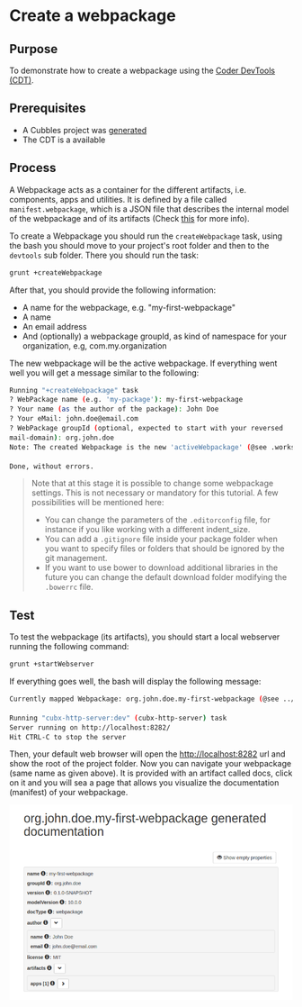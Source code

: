 # Create a webpackage

## Purpose

To demonstrate how to create a webpackage using the [Coder DevTools \(CDT\)](../coder-devtools-cdt/).

## Prerequisites

* A Cubbles project was [generated](generate-a-project.md)
* The CDT is a available

## Process

A Webpackage acts as a container for the different artifacts, i.e. components, apps and utilities. It is defined by a file called `manifest.webpackage`, which is a JSON file that describes the internal model of the webpackage and of its artifacts \(Check [this](../terms-and-concepts/webpackage.md) for more info\).

To create a Webpackage you should run the `createWebpackage` task, using the bash you should move to your project's root folder and then to the `devtools` sub folder. There you should run the task:

```bash
grunt +createWebpackage
```

After that, you should provide the following information:

* A name for the webpackage, e.g. "my-first-webpackage"
* A name
* An email address
* And \(optionally\) a webpackage groupId, as kind of namespace for your organization, e.g, com.my.organization

The new webpackage will be the active webpackage. If everything went well you will get a message similar to the following:

```bash
Running "+createWebpackage" task
? WebPackage name (e.g. 'my-package'): my-first-webpackage
? Your name (as the author of the package): John Doe
? Your eMail: john.doe@email.com
? WebPackage groupId (optional, expected to start with your reversed
mail-domain): org.john.doe
Note: The created Webpackage is the new 'activeWebpackage' (@see .workspace)

Done, without errors.
```

> Note that at this stage it is possible to change some webpackage settings. This is not necessary or mandatory for this tutorial. A few possibilities will be mentioned here:
>
> * You can change the parameters of the `.editorconfig` file, for instance if you like working with a different indent\_size.
> * You can add a `.gitignore` file inside your package folder when you want to specify files or folders that should be ignored by the git management.
> * If you want to use bower to download additional libraries in the future you can change the default download folder modifying the `.bowerrc` file.

## Test

To test the webpackage \(its artifacts\), you should start a local webserver running the following command:

```bash
grunt +startWebserver
```

If everything goes well, the bash will display the following message:

```bash
Currently mapped Webpackage: org.john.doe.my-first-webpackage (@see ../webpackages/.workspace)

Running "cubx-http-server:dev" (cubx-http-server) task
Server running on http://localhost:8282/
Hit CTRL-C to stop the server
```

Then, your default web browser will open the [http://localhost:8282](http://localhost:8282) url and show the root of the project folder. Now you can navigate your webpackage \(same name as given above\). It is provided with an artifact called docs, click on it and you will sea a page that allows you visualize the documentation \(manifest\) of your webpackage.

![Documentation page](../assets/images/wp-doc.png)

